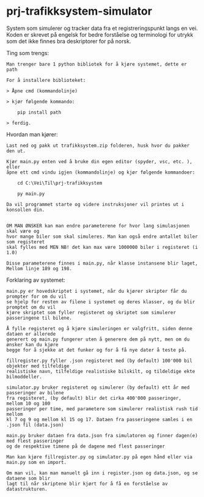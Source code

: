 # prj-trafikksystem-simulator
System som simulerer og tracker data fra et registreringspunkt langs en vei.
Koden er skrevet på engelsk for bedre forståelse og terminologi for utrykk som
det ikke finnes bra deskriptorer for på norsk. 


Ting som trengs:

    Man trenger bare 1 python bibliotek for å kjøre systemet, dette er path

    For å installere biblioteket:

    > Åpne cmd (kommandolinje)

    > kjør følgende kommando:

        pip install path

    > ferdig.


Hvordan man kjører: 

    Last ned og pakk ut trafikksystem.zip folderen, husk hvor du pakker den ut. 

    Kjør main.py enten ved å bruke din egen editor (spyder, vsc, etc. ), eller 
    åpne ett cmd vindu igjen (kommandolinje) og kjør følgende kommandoer:

        cd C:\Vei\Til\prj-trafikksystem

        py main.py

    Da vil programmet starte og videre instruksjoner vil printes ut i konsollen din. 


    OM MAN ØNSKER kan man endre parameterene for hvor lang simulasjonen skal være og
    hvor mange biler som skal simuleres. Man kan også endre antallet biler som registeret
    skal fylles med MEN NB! det kan max være 1000000 biler i registeret (i 1.0)

    Disse parameterene finnes i main.py, når klasse instansene blir laget, 
    Mellom linje 189 og 198. 


Forklaring av systemet:

    main.py er hovedskriptet i systemet, når du kjører skripter får du prompter for om du vil
    se hjelp for resten av filene i systemet og deres klasser, og du blir promptet om du vil
    kjøre skriptet som fyller registeret og skriptet som simulerer passeringene til bilene. 

    Å fylle registeret og å kjøre simuleringen er valgfritt, siden denne dataen er allerede
    generert og main.py fungerer uten å generere dem på nytt, men om du ønsker kan du kjøre
    begge for å sjekke at det funker og for å få nye dater å teste på.

    fillregister.py fyller .json registeret med (by default) 100'000 bil objekter med tilfeldige
    realistiske navn, tilfeldige realistiske bilskilt, og tildeldige ekte bilmoddeller. 

    simulator.py bruker registeret og simulerer (by default) ett år med passeringer av bilene
    fra registeret, (by default) blir det cirka 400'000 passeringer, mellom 10 og 100 
    passeringer per time, med parametere som simulerer realistisk rush tid mellom 
    kl 7 og 9 og mellom kl 15 og 17. Dataen fra passeringene samles i en .json fil (data.json)

    main.py bruker dataen fra data.json fra simulatoren og finner dagen(e) med flest passeringer
    og de respektive timene på de dagene med flest passeringer

    Man kan kjøre fillregister.py og simulator.py på egen hånd eller via main.py som en import.

    Om man vil, kan man manuelt gå inn i register.json og data.json, og se dataene som blir 
    lagt til når skriptene blir kjørt for å få en forståelse av datastrukturen. 
